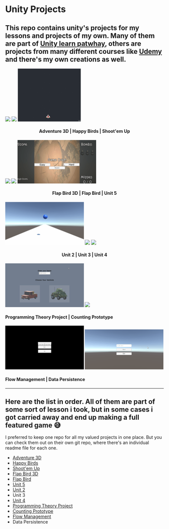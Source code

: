 # Unity Projects
 
## This repo contains unity's projects for my lessons and projects of my own. Many of them are part of [Unity learn patwhay][1], others are projects from many different courses like [Udemy][2] and there's my own creations as well. 

<p align="left"> <img src="Adventure3D/Gifs for Git/gameplay.gif" width="250"/> <align="center"> <img src="Happy Birds/Gifs for Git/gameplay.gif" width="250"/> <align="right"> <img src="Shoot-emUp/Gifs for Git/Demo1.gif" width="200"/>

<h4 align="center">
  Adventure 3D |  Happy Birds | Shoot'em Up               
<h4/>

<img src="FlapBird3D/Gifs for Git/gameplay.gif" width="250"/> <img src="Flap Bird/Gifs for Git/gameplay.gif" width="250"/> <img src="Unit 5/Gifs for Git/gameplay.gif" width="250"/>
 
 <h4 align="center">
  Flap Bird 3D | Flap Bird | Unit 5               
<h4/>

<img src="Unit 2/Gifs for git/gameplay.gif" width="250"/> <img src="Unit 3/Gifs for Git/gameplay.gif" width="250"/> <img src="Unit 4/Gifs for Git/gameplay.gif" width="250"/>
  
<h4 align="center">
 Unit 2 | Unit 3 | Unit 4               
<h4/>

<img src="Programming Theory Project/Gifs for Git/gameplay.gif" width="250"/> <img src="Counting Prototype/Gifs for Git/gameplay.gif" width="250"/>

<h4 align="left">
 Programming Theory Project | Counting Prototype             
<h4/>
  
<img src="FlowManagement/Gifs for Git/gameplay.gif" width="250"/>  <img src="DataPersistence/Gifs for Git/gameplay.gif" width="250"/> 

<h4 align="left">
 Flow Management | Data Persistence           
<h4/>

--- 
## Here are the list in order. All of them are part of some sort of lesson i took, but in some cases i got carried away and end up making a full featured game 😅
 
I preferred to keep one repo for all my valued projects in one place. But you can check them out on their own git repo, where there's an individual readme file for each one. 
 
 
* [Adventure 3D][3]  
* [Happy Birds][4]
* [Shoot'em Up][5] 
* [Flap Bird 3D][6] 
* [Flap Bird][7] 
* [Unit 5][8]
* [Unit 2][9]
* Unit 3 
* [Unit 4][10] 
* [Programming Theory Project][11] 
* [Counting Prototype][12]
* [Flow Management][13] 
* Data Persistence
 
[1]: https://learn.unity.com/
[2]: https://www.udemy.com/course/curso-completo-unity-3d/ 
[3]: https://github.com/ThicosGroove/Adventure3D
[4]: https://github.com/ThicosGroove/Happy-Birds
[5]: https://github.com/ThicosGroove/Shot-emUp
[6]: https://github.com/ThicosGroove/Flap-Bird-3D
[7]: https://github.com/ThicosGroove/Flap-Bird
[8]: https://github.com/ThicosGroove/Fruit-Ninja-3D 
[9]: https://github.com/ThicosGroove/Infinity-Run
[10]: https://github.com/ThicosGroove/Ball-game
[11]: https://github.com/ThicosGroove/Programming-Theory-Project
[13]: https://github.com/ThicosGroove/FlowManagement
[12]: https://github.com/ThicosGroove/Counting-Prototype 
